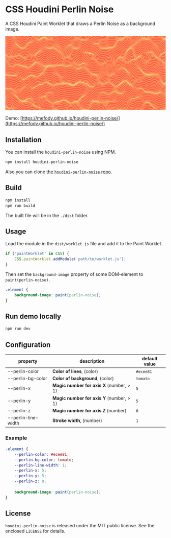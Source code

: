 # CSS Houdini Perlin Noise

A CSS Houdini Paint Worklet that draws a Perlin Noise as a background image.

[![CSS Houdini Perlin Noise](https://github.com/mefody/houdini-perlin-noise/blob/main/assets/css-houdini-perlin.png?raw=true)](https://mefody.github.io/houdini-perlin-noise/)

Demo: [https://mefody.github.io/houdini-perlin-noise/](https://mefody.github.io/houdini-perlin-noise/)

## Installation

You can install the `houdini-perlin-noise` using NPM.

```bash
npm install houdini-perlin-noise
```

Also you can clone [the `houdini-perlin-noise` repo](https://github.com/mefody/houdini-perlin-noise/).

## Build

```bash
npm install
npm run build
```

The built file will be in the `./dist` folder.

## Usage

Load the module in the `dist/worklet.js` file and add it to the Paint Worklet.

```js
if ('paintWorklet' in CSS) {
    CSS.paintWorklet.addModule('path/to/worklet.js');
}
```

Then set the `background-image` property of some DOM-element to `paint(perlin-noise)`.

```css
.element {
    background-image: paint(perlin-noise);
}
```

## Run demo locally

```bash
npm run dev
```

## Configuration

| property | description | default value |
| -------- | ----------- | ------------- |
| --perlin-color | **Color of lines**, (color) | `#ecee81` |
| --perlin-bg-color | **Color of background**, (color) | `tomato` |
| --perlin-x | **Magic number for axis X** (number, > 1) | `5` |
| --perlin-y | **Magic number for axis Y** (number, > 1) | `5` |
| --perlin-z | **Magic number for axis Z** (number) | `0` |
| --perlin-line-width | **Stroke width**, (number) | `1` |

### Example

```css
.element {
    --perlin-color: #ecee81;
    --perlin-bg-color: tomato;
    --perlin-line-width: 1;
    --perlin-x: 5;
    --perlin-y: 5;
    --perlin-z: 0;

    background-image: paint(perlin-noise);
}
```

## License

`houdini-perlin-noise` is released under the MIT public license. See the enclosed `LICENSE` for details.